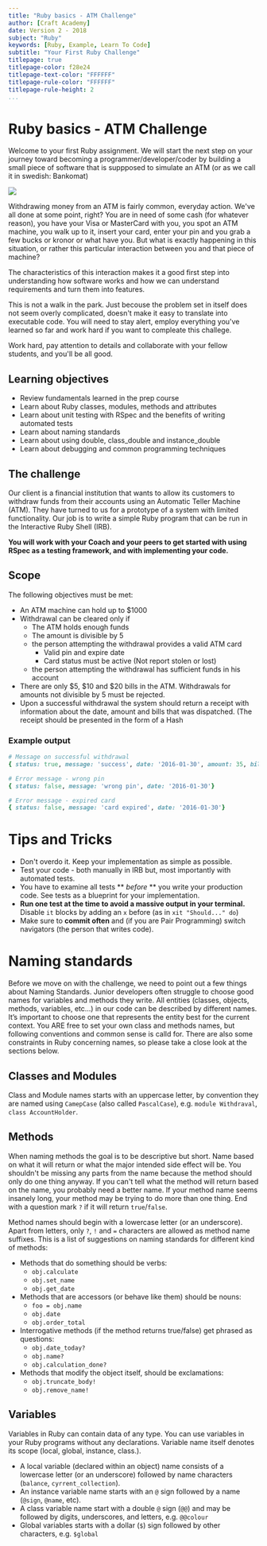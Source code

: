 ```yaml
---
title: "Ruby basics - ATM Challenge"
author: [Craft Academy]
date: Version 2 - 2018
subject: "Ruby"
keywords: [Ruby, Example, Learn To Code]
subtitle: "Your First Ruby Challenge"
titlepage: true
titlepage-color: f28e24
titlepage-text-color: "FFFFFF"
titlepage-rule-color: "FFFFFF"
titlepage-rule-height: 2
...
```


# Ruby basics - ATM Challenge

Welcome to your first Ruby assignment. We will start the next step on your journey toward becoming a programmer/developer/coder by building a small piece of software that is suppposed to simulate an ATM (or as we call it in swedish: Bankomat)



![](http://alkredit.az/resources/content_img/logos/bankomat.png)

Withdrawing money from an ATM is fairly common, everyday action. We've all done at some point, right? You are in need of some cash (for whatever reason), you have your Visa or MasterCard with you, you spot an ATM machine, you walk up to it, insert your card, enter your pin and you grab a few bucks or kronor or what have you. But what is exactly happening in this situation, or rather this particular interaction between you and that piece of machine? 


The characteristics of this interaction makes it a good first step into understanding how software works and how we can understand requirements and turn them into features.

This is not a walk in the park. Just becouse the problem set in itself does not seem overly complicated, doesn't make it easy to translate into executable code. You will need to stay alert, employ everything you've learned so far and work hard if you want to compleate this challege. 

Work hard, pay attention to details and collaborate with your fellow students, and you'll be all good. 


## Learning objectives
- Review fundamentals learned in the prep course
- Learn about Ruby classes, modules, methods and attributes
- Learn about unit testing with RSpec and the benefits of writing automated tests
- Learn about naming standards
- Learn about using double, class_double and instance_double
- Learn about debugging and common programming techniques

## The challenge
Our client is a financial institution that wants to allow its customers to withdraw funds from their accounts using an Automatic Teller Machine (ATM). They have turned to us for a prototype of a system with limited functionality. Our job is to write a simple Ruby program that can be run in the Interactive Ruby Shell (IRB).

**You will work with your Coach and your peers to get started with using RSpec as a testing framework, and with implementing your code.**



## Scope
The following objectives must be met:

- An ATM machine can hold up to $1000
- Withdrawal can be cleared only if 
    - The ATM holds enough funds
    - The amount is divisible by 5
    - the person attempting the withdrawal provides a valid ATM card
        - Valid pin and expire date
        - Card status must be active (Not report stolen or lost)
    - the person attempting the withdrawal has sufficient funds in his account
- There are only $5, $10 and $20 bills in the ATM. Withdrawals for amounts not divisible by 5 must be rejected.
- Upon a successful withdrawal the system should return a receipt with information about the date, amount and bills that was dispatched. (The receipt should be presented in the form of a Hash

### Example output
```ruby
# Message on successful withdrawal
{ status: true, message: 'success', date: '2016-01-30', amount: 35, bills: [20,10,5]}

# Error message - wrong pin
{ status: false, message: 'wrong pin', date: '2016-01-30'}

# Error message - expired card
{ status: false, message: 'card expired', date: '2016-01-30'}
```

# Tips and Tricks

- Don't overdo it. Keep your implementation as simple as possible.
- Test your code - both manually in IRB but, most importantly with automated tests.
- You have to examine all tests ** *before* ** you write your production code. See tests as a blueprint for your implementation.
- **Run one test at the time to avoid a massive output in your terminal.** Disable `it` blocks by adding  an `x` before (as in `xit "Should..." do`)
- Make sure to **commit often** and (if you are Pair Programming) switch navigators (the person that writes code).

# Naming standards

Before we move on with the challenge, we need to point out a few things about Naming Standards. Junior developers often struggle to choose good names for variables and methods they write. All entities (classes, objects, methods, variables, etc...) in our code can be described by different names. It’s important to choose one that represents the entity best for the current context. You ARE free to set your own class and methods names, but following conventions and common sense is calld for. There are also some constraints in Ruby concerning names, so please take a close look at the sections below.  

## Classes and Modules

Class and Module names starts with an uppercase letter, by convention they are named using `CamepCase` (also called `PascalCase`), e.g. `module Withdraval`, `class AccountHolder`.

## Methods

When naming methods the goal is to be descriptive but short. Name based on what it will return or what the major intended side effect will be. You shouldn't be missing any parts from the name because the method should only do one thing anyway. If you can't tell what the method will return based on the name, you probably need a better name. If your method name seems insanely long, your method may be trying to do more than one thing. End with a question mark `?` if it will return `true`/`false`.


Method names should begin with a lowercase letter (or an underscore). Apart from letters, only `?`, `!` and `=` characters are allowed as method name suffixes. This is a list of suggestions on naming standards for different kind of methods:

- Methods that do something should be verbs:
  - `obj.calculate`
  - `obj.set_name`
  - `obj.get_date`
- Methods that are accessors (or behave like them) should be nouns:
  - `foo = obj.name`
  - `obj.date`
  - `obj.order_total`
- Interrogative methods (if the
method returns true/false) get phrased as questions:
  - `obj.date_today?`
  - `obj.name?`
  - `obj.calculation_done?`
- Methods that modify the object itself, should be
exclamations:
  - `obj.truncate_body!`
  - `obj.remove_name!`

## Variables

Variables in Ruby can contain data of any type. You can use variables in your Ruby programs without any declarations. Variable name itself denotes its scope (local, global, instance, class.).

- A local variable (declared within an object) name consists of a lowercase letter (or an underscore) followed by name characters (`balance`, `cyrrent_collection`).
- An instance variable name starts with an `@` sign followed by a name (`@sign`, `@name`, etc).
- A class variable name start with a double `@` sign (`@@`) and may be followed by digits, underscores, and letters, e.g. `@@colour`
- Global variables starts with a dollar (`$`) sign followed by other characters, e.g. `$global`


